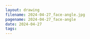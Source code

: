 ```yaml
---
layout: drawing
filename: 2024-04-27_face-angle.jpg
pagename: 2024-04-27_face-angle
date: 2024-04-27
tags:
---
```

